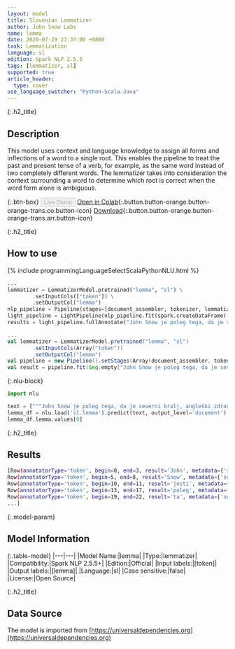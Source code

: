 ```yaml
---
layout: model
title: Slovenian Lemmatizer
author: John Snow Labs
name: lemma
date: 2020-07-29 23:37:00 +0800
task: Lemmatization
language: sl
edition: Spark NLP 2.5.5
tags: [lemmatizer, sl]
supported: true
article_header:
  type: cover
use_language_switcher: "Python-Scala-Java"
---
```


{:.h2_title}
## Description
This model uses context and language knowledge to assign all forms and inflections of a word to a single root. This enables the pipeline to treat the past and present tense of a verb, for example, as the same word instead of two completely different words. The lemmatizer takes into consideration the context surrounding a word to determine which root is correct when the word form alone is ambiguous.

{:.btn-box}
<button class="button button-orange" disabled>Live Demo</button>
[Open in Colab](https://colab.research.google.com/github/JohnSnowLabs/spark-nlp-workshop/blob/b2eb08610dd49d5b15077cc499a94b4ec1e8b861/jupyter/annotation/english/model-downloader/Create%20custom%20pipeline%20-%20NerDL.ipynb#scrollTo=bbzEH9u7tdxR){:.button.button-orange.button-orange-trans.co.button-icon}
[Download](https://s3.amazonaws.com/auxdata.johnsnowlabs.com/public/models/lemma_sl_2.5.5_2.4_1596055008133.zip){:.button.button-orange.button-orange-trans.arr.button-icon}

{:.h2_title}
## How to use

<div class="tabs-box" markdown="1">

{% include programmingLanguageSelectScalaPythonNLU.html %}

```python
...
lemmatizer = LemmatizerModel.pretrained("lemma", "sl") \
        .setInputCols(["token"]) \
        .setOutputCol("lemma")
nlp_pipeline = Pipeline(stages=[document_assembler, tokenizer, lemmatizer])
light_pipeline = LightPipeline(nlp_pipeline.fit(spark.createDataFrame([['']]).toDF("text")))
results = light_pipeline.fullAnnotate("John Snow je poleg tega, da je severni kralj, angleški zdravnik in vodilni v razvoju anestezije in zdravstvene higiene.")
```

```scala
...
val lemmatizer = LemmatizerModel.pretrained("lemma", "sl")
        .setInputCols(Array("token"))
        .setOutputCol("lemma")
val pipeline = new Pipeline().setStages(Array(document_assembler, tokenizer, lemmatizer))
val result = pipeline.fit(Seq.empty["John Snow je poleg tega, da je severni kralj, angleški zdravnik in vodilni v razvoju anestezije in zdravstvene higiene."].toDS.toDF("text")).transform(data)
```

{:.nlu-block}
```python
import nlu

text = ["""John Snow je poleg tega, da je severni kralj, angleški zdravnik in vodilni v razvoju anestezije in zdravstvene higiene."""]
lemma_df = nlu.load('sl.lemma').predict(text, output_level='document')
lemma_df.lemma.values[0]
```

</div>

{:.h2_title}
## Results

```bash
[Row(annotatorType='token', begin=0, end=3, result='John', metadata={'sentence': '0'}, embeddings=[]),
Row(annotatorType='token', begin=5, end=8, result='Snow', metadata={'sentence': '0'}, embeddings=[]),
Row(annotatorType='token', begin=10, end=11, result='jesti', metadata={'sentence': '0'}, embeddings=[]),
Row(annotatorType='token', begin=13, end=17, result='poleg', metadata={'sentence': '0'}, embeddings=[]),
Row(annotatorType='token', begin=19, end=22, result='ta', metadata={'sentence': '0'}, embeddings=[]),
...]
```

{:.model-param}
## Model Information

{:.table-model}
|---|---|
|Model Name:|lemma|
|Type:|lemmatizer|
|Compatibility:|Spark NLP 2.5.5+|
|Edition:|Official|
|Input labels:|[token]|
|Output labels:|[lemma]|
|Language:|sl|
|Case sensitive:|false|
|License:|Open Source|

{:.h2_title}
## Data Source
The model is imported from [https://universaldependencies.org](https://universaldependencies.org)